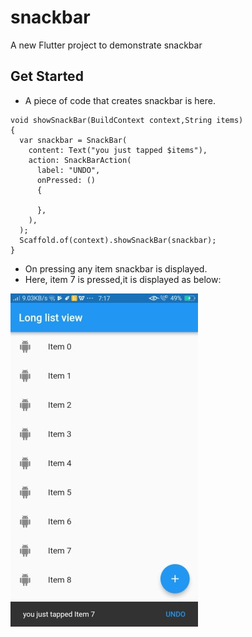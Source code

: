 # snackbar

A new Flutter project to demonstrate snackbar

## Get Started

- A piece of code that creates snackbar is here.
```
void showSnackBar(BuildContext context,String items)
{
  var snackbar = SnackBar(
    content: Text("you just tapped $items"),
    action: SnackBarAction(
      label: "UNDO",
      onPressed: ()
      {

      },
    ),
  );
  Scaffold.of(context).showSnackBar(snackbar);
}
```
- On pressing any item snackbar is displayed.
- Here, item 7 is pressed,it is displayed as below:

![](./screenshots/snackbar.jpg)